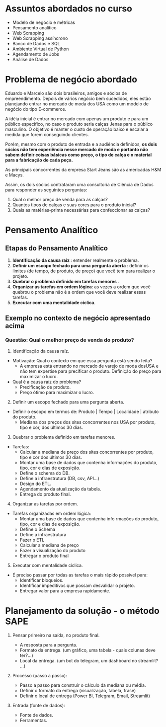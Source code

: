 # Assuntos abordados no curso

* Modelo de negócio e métricas
* Pensamento analítico
* Web Scrapping
* Web Scrapping assíncrono
* Banco de Dados e SQL
* Ambiente Virtual de Python
* Agendamento de Jobs
* Análise de Dados

# Problema de negócio abordado

Eduardo e Marcelo são dois brasileiros, amigos e sócios de empreendimento. Depois de vários
negócio bem sucedidos, eles estão planejando entrar no mercado de moda dos USA como um
modelo de negócio do tipo E-commerce.

A idéia inicial é entrar no mercado com apenas um produto e para um público específico, no caso
o produto seria calças Jenas para o público masculino. O objetivo é manter o custo de operação
baixo e escalar a medida que forem conseguindo clientes.

Porém, mesmo com o produto de entrada e a audiência definidos, <b>os dois sócios não tem experiência
nesse mercado de moda e portanto não sabem definir coisas básicas como preço, o tipo de calça e
o material para a fabricação de cada peça. </b>

As principais concorrentes da empresa Start Jeans são as americadas H&M e Macys.

Assim, os dois sócios contrataram uma consultoria de Ciência de Dados para responder as seguintes
perguntas: 
1. Qual o melhor preço de venda para as calças? 
2. Quantos tipos de calças e suas cores para o produto inicial? 
3. Quais as matérias-prima necessárias para confeccionar as calças?

# Pensamento Analítico

## Etapas do Pensamento Analítico

1. <b>Identificação da causa raíz </b>: entender realmente o problema.
2. <b>Definir um escopo fechado para uma pergunta aberta </b>: definir os limites (de tempo, de produto, de preço) que você tem para realizar o projeto.
3. <b>Quebrar o problema definido em tarefas menores </b>.
4. <b>Organizar as tarefas em ordem lógica</b>: as vezes a ordem que você quebrou o problema não é a ordem que você deve realizar essas tarefas.
5. <b>Executar com uma mentalidade cíclica</b>.

## Exemplo no contexto de negócio apresentado acima

### Questão: Qual o melhor preço de venda do produto?

1. Identificação da causa raíz.
* Motivação: Qual o contexto em que essa pergunta está sendo feita?
	- A empresa está entrando no mercado de varejo de moda dosUSA e não tem expertise para precificar o produto. Definição do preço para maximizar o lucro.
* Qual é a causa raíz do problema?
	- Precificação de produto.
	- Preço ótimo para maximizar o lucro.


2. Definir um escopo fechado para uma pergunta aberta.
* Definir o escopo em termos de: Produto | Tempo | Localidade | atributo do produto.
	- Mediana dos preços dos sites concorrentes nos USA por produto, tipo e cor, dos últimos 30 dias.


3. Quebrar o problema definido em tarefas menores.
* Tarefas:
	- Calcular a mediana de preço dos sites concorrentes por produto, tipo e cor dos últimos 30 dias.
	- Montar uma base de dados que contenha informações do produto, tipo, cor e dias de exposição.
	- Define o schema do DB.
	- Define a infraestrutura (DB, csv, API...)
	- Design do ETL.
	- Agendamento da atualização da tabela.
	- Entrega do produto final.


4. Organizar as tarefas por ordem.
* Tarefas organizadas em ordem lógica:
	- Montar uma base de dados que contenha info
rmações do produto, tipo, cor e dias de exposição.  
	- Define o Schema
	- Define a infraestrutura
	- Fazer o ETL
	- Calcular a mediana de preço
	- Fazer a visualização do produto
	- Entregar o produto final


5. Executar com mentalidade cíclica.
* É preciso passar por todas as tarefas o mais rápido possível para:
	- Identificar bloqueios.
	- Identificar impeditivos que possam desvalidar o projeto.
	- Entregar valor para a empresa rapidamente.

# Planejamento da solução - o método SAPE

1. Pensar primeiro na saída, no produto final.
	- A resposta para a pergunta.
	- Formato da entrega. (um gráfico, uma tabela - quais colunas deve ter?...)
	- Local da entrega. (um bot do telegram, um dashboard no streamlit? ...)

2. Processo (passo a passo):
	- Passo a passo para construir o cálculo da mediana ou média.
	- Definir o formato da entrega (visualização, tabela, frase)
	- Definir o local de entrega (Power BI, Telegram, Email, Streamlit)

3. Entrada (fonte de dados):
	- Fonte de dados.
	- Ferramentas.





